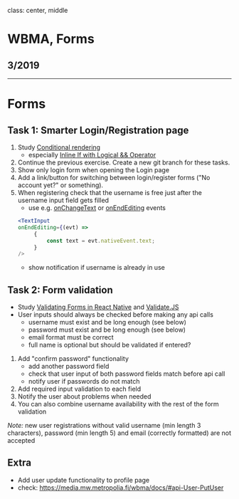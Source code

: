 class: center, middle

# WBMA, Forms

## 3/2019

---

# Forms

## Task 1: Smarter Login/Registration page

1. Study [Conditional rendering](https://reactjs.org/docs/conditional-rendering.html)
    * especially [Inline If with Logical && Operator](https://reactjs.org/docs/conditional-rendering.html#inline-if-with-logical--operator)
1. Continue the previous exercise. Create a new git branch for these tasks.
1. Show only login form when opening the Login page
1. Add a link/button for switching between login/register forms ("No account yet?" or something).
1. When registering check that the username is free just after the username input field gets filled
   - use e.g. [onChangeText](https://facebook.github.io/react-native/docs/textinput.html#onchangetext)  or [onEndEditing](https://facebook.github.io/react-native/docs/textinput.html#onendediting) events
   ```jsx harmony
   <TextInput   
   onEndEditing={(evt) => 
        {
            const text = evt.nativeEvent.text;
        }
   />
   ```
   - show notification if username is already in use


## Task 2: Form validation

- Study [Validating Forms in React Native](https://medium.com/@pavsidhu/validating-forms-in-react-native-7adc625c49cf) and [Validate.JS](http://validatejs.org/)
- User inputs should always be checked before making any api calls
  - username must exist and be long enough (see below)
  - password must exist and be long enough (see below)
  - email format must be correct
  - full name is optional but should be validated if entered?
1. Add "confirm password" functionality
   - add another password field
   - check that user input of both password fields match before api call
   - notify user if passwords do not match
1. Add required input validation to each field
1. Notify the user about problems when needed
1. You can also combine username availability with the rest of the form validation

_Note:_ new user registrations without valid username (min length 3 characters), password (min length 5) and email (correctly formatted) are not accepted

## Extra

- Add user update functionality to profile page
- check: <https://media.mw.metropolia.fi/wbma/docs/#api-User-PutUser>

